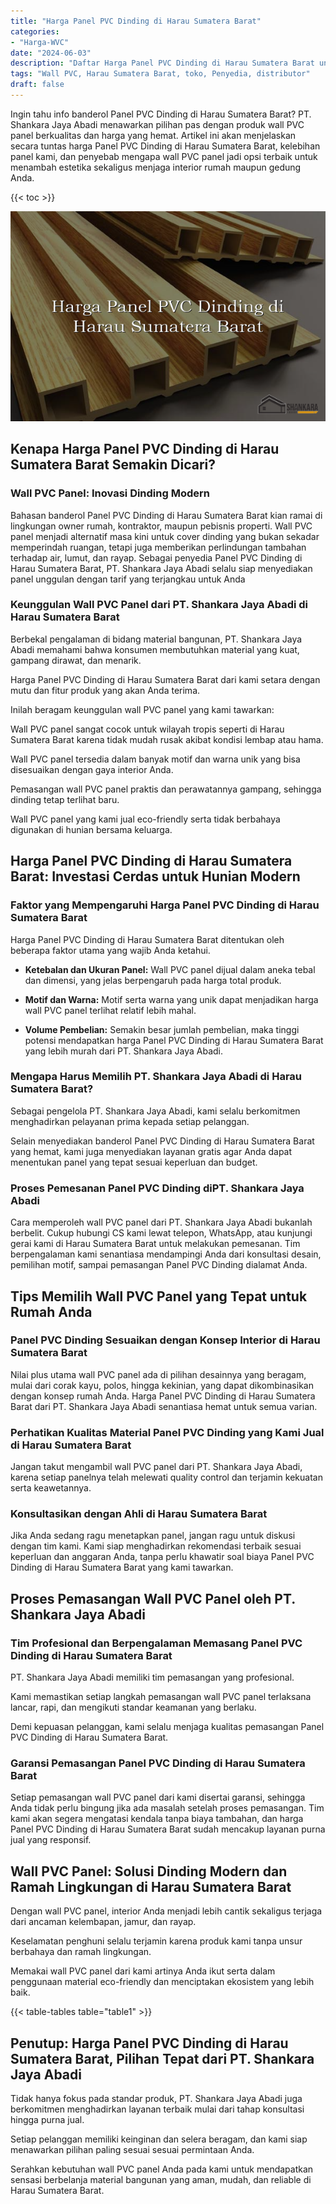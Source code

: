 ```yaml
---
title: "Harga Panel PVC Dinding di Harau Sumatera Barat"
categories: 
- "Harga-WVC"
date: "2024-06-03"
description: "Daftar Harga Panel PVC Dinding di Harau Sumatera Barat untuk tempat tinggal, perkantoran, serta gerai. Panel terbaik, pilihan motif, variasi warna elegan, beserta servis pemasangan dikerjakan oleh tenaga ahli ahli serta garansi resmi!|Layanan penyediaan Panel PVC Dinding di Harau Sumatera Barat bagi keperluan hunian, office, atau gerai, beserta material terbaik dan penempatan oleh teknisi berpengalaman dan garansi resmi.|Alternatif Panel PVC Dinding di Harau Sumatera Barat yang terpercaya bagi rumah, perkantoran, dan toko, dengan panel unggulan dan instalasi ditangani oleh tim berpengalaman dan kepastian resmi.|Distribusi Panel PVC Dinding di Harau Sumatera Barat untuk rumah, office, serta gerai, beserta produk berkualitas dan pemasangan oleh tenaga ahli berpengalaman, dilengkapi beserta kepastian resmi.}"
tags: "Wall PVC, Harau Sumatera Barat, toko, Penyedia, distributor"
draft: false
---
```


Ingin tahu info banderol Panel PVC Dinding di Harau Sumatera Barat? PT. Shankara Jaya Abadi menawarkan pilihan pas dengan produk wall PVC panel berkualitas dan harga yang hemat. Artikel ini akan menjelaskan secara tuntas harga Panel PVC Dinding di Harau Sumatera Barat, kelebihan panel kami, dan penyebab mengapa wall PVC panel jadi opsi terbaik untuk menambah estetika sekaligus menjaga interior rumah maupun gedung Anda.

{{< toc >}}

![Harga Panel PVC Dinding di Harau Sumatera Barat](/images/Harga-WVC/Harga-Panel-PVC-Dinding-di-Harau-Sumatera-Barat.png)


## Kenapa Harga Panel PVC Dinding di Harau Sumatera Barat Semakin Dicari?

### Wall PVC Panel: Inovasi Dinding Modern

Bahasan banderol Panel PVC Dinding di Harau Sumatera Barat kian ramai di lingkungan owner rumah, kontraktor, maupun pebisnis properti. Wall PVC panel menjadi alternatif masa kini untuk cover dinding yang bukan sekadar memperindah ruangan, tetapi juga memberikan perlindungan tambahan terhadap air, lumut, dan rayap. Sebagai penyedia Panel PVC Dinding di Harau Sumatera Barat, PT. Shankara Jaya Abadi selalu siap menyediakan panel unggulan dengan tarif yang terjangkau untuk Anda

### Keunggulan Wall PVC Panel dari PT. Shankara Jaya Abadi di Harau Sumatera Barat

Berbekal pengalaman di bidang material bangunan, PT. Shankara Jaya Abadi memahami bahwa konsumen membutuhkan material yang kuat, gampang dirawat, dan menarik.

Harga Panel PVC Dinding di Harau Sumatera Barat dari kami setara dengan mutu dan fitur produk yang akan Anda terima.

Inilah beragam keunggulan wall PVC panel yang kami tawarkan:

Wall PVC panel sangat cocok untuk wilayah tropis seperti di Harau Sumatera Barat karena tidak mudah rusak akibat kondisi lembap atau hama.

Wall PVC panel tersedia dalam banyak motif dan warna unik yang bisa disesuaikan dengan gaya interior Anda.

Pemasangan wall PVC panel praktis dan perawatannya gampang, sehingga dinding tetap terlihat baru.

Wall PVC panel yang kami jual eco-friendly serta tidak berbahaya digunakan di hunian bersama keluarga.

## Harga Panel PVC Dinding di Harau Sumatera Barat: Investasi Cerdas untuk Hunian Modern

### Faktor yang Mempengaruhi Harga Panel PVC Dinding di Harau Sumatera Barat

Harga Panel PVC Dinding di Harau Sumatera Barat ditentukan oleh beberapa faktor utama yang wajib Anda ketahui.

- **Ketebalan dan Ukuran Panel:** Wall PVC panel dijual dalam aneka tebal dan dimensi, yang jelas berpengaruh pada harga total produk.

- **Motif dan Warna:** Motif serta warna yang unik dapat menjadikan harga wall PVC panel terlihat relatif lebih mahal.

- **Volume Pembelian:** Semakin besar jumlah pembelian, maka tinggi potensi mendapatkan harga Panel PVC Dinding di Harau Sumatera Barat yang lebih murah dari PT. Shankara Jaya Abadi.

### Mengapa Harus Memilih PT. Shankara Jaya Abadi di Harau Sumatera Barat?

Sebagai pengelola PT. Shankara Jaya Abadi, kami selalu berkomitmen menghadirkan pelayanan prima kepada setiap pelanggan.

Selain menyediakan banderol Panel PVC Dinding di Harau Sumatera Barat yang hemat, kami juga menyediakan layanan gratis agar Anda dapat menentukan panel yang tepat sesuai keperluan dan budget.

### Proses Pemesanan Panel PVC Dinding diPT. Shankara Jaya Abadi

Cara memperoleh wall PVC panel dari PT. Shankara Jaya Abadi bukanlah berbelit. Cukup hubungi CS kami lewat telepon, WhatsApp, atau kunjungi gerai kami di Harau Sumatera Barat untuk melakukan pemesanan. Tim berpengalaman kami senantiasa mendampingi Anda dari konsultasi desain, pemilihan motif, sampai pemasangan Panel PVC Dinding dialamat Anda.

## Tips Memilih Wall PVC Panel yang Tepat untuk Rumah Anda

### Panel PVC Dinding Sesuaikan dengan Konsep Interior di Harau Sumatera Barat

Nilai plus utama wall PVC panel ada di pilihan desainnya yang beragam, mulai dari corak kayu, polos, hingga kekinian, yang dapat dikombinasikan dengan konsep rumah Anda. Harga Panel PVC Dinding di Harau Sumatera Barat dari PT. Shankara Jaya Abadi senantiasa hemat untuk semua varian.

### Perhatikan Kualitas Material Panel PVC Dinding yang Kami Jual di Harau Sumatera Barat

Jangan takut mengambil wall PVC panel dari PT. Shankara Jaya Abadi, karena setiap panelnya telah melewati quality control dan terjamin kekuatan serta keawetannya.

### Konsultasikan dengan Ahli di Harau Sumatera Barat

Jika Anda sedang ragu menetapkan panel, jangan ragu untuk diskusi dengan tim kami. Kami siap menghadirkan rekomendasi terbaik sesuai keperluan dan anggaran Anda, tanpa perlu khawatir soal biaya Panel PVC Dinding di Harau Sumatera Barat yang kami tawarkan.

## Proses Pemasangan Wall PVC Panel oleh PT. Shankara Jaya Abadi

### Tim Profesional dan Berpengalaman Memasang Panel PVC Dinding di Harau Sumatera Barat

PT. Shankara Jaya Abadi memiliki tim pemasangan yang profesional.

Kami memastikan setiap langkah pemasangan wall PVC panel terlaksana lancar, rapi, dan mengikuti standar keamanan yang berlaku.

Demi kepuasan pelanggan, kami selalu menjaga kualitas pemasangan Panel PVC Dinding di Harau Sumatera Barat.

### Garansi Pemasangan Panel PVC Dinding di Harau Sumatera Barat

Setiap pemasangan wall PVC panel dari kami disertai garansi, sehingga Anda tidak perlu bingung jika ada masalah setelah proses pemasangan. Tim kami akan segera mengatasi kendala tanpa biaya tambahan, dan harga Panel PVC Dinding di Harau Sumatera Barat sudah mencakup layanan purna jual yang responsif.

## Wall PVC Panel: Solusi Dinding Modern dan Ramah Lingkungan di Harau Sumatera Barat

Dengan wall PVC panel, interior Anda menjadi lebih cantik sekaligus terjaga dari ancaman kelembapan, jamur, dan rayap.

Keselamatan penghuni selalu terjamin karena produk kami tanpa unsur berbahaya dan ramah lingkungan.

Memakai wall PVC panel dari kami artinya Anda ikut serta dalam penggunaan material eco-friendly dan menciptakan ekosistem yang lebih baik.

{{< table-tables table="table1" >}}

## Penutup: Harga Panel PVC Dinding di Harau Sumatera Barat, Pilihan Tepat dari PT. Shankara Jaya Abadi

Tidak hanya fokus pada standar produk, PT. Shankara Jaya Abadi juga berkomitmen menghadirkan layanan terbaik mulai dari tahap konsultasi hingga purna jual.

Setiap pelanggan memiliki keinginan dan selera beragam, dan kami siap menawarkan pilihan paling sesuai sesuai permintaan Anda.

Serahkan kebutuhan wall PVC panel Anda pada kami untuk mendapatkan sensasi berbelanja material bangunan yang aman, mudah, dan reliable di Harau Sumatera Barat.
